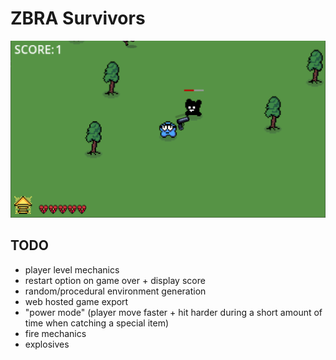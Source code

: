 # ZBRA Survivors

![](./image.png)

## TODO

- player level mechanics
- restart option on game over + display score
- random/procedural environment generation
- web hosted game export
- "power mode" (player move faster + hit harder during a short amount of time when catching a special item)
- fire mechanics
- explosives